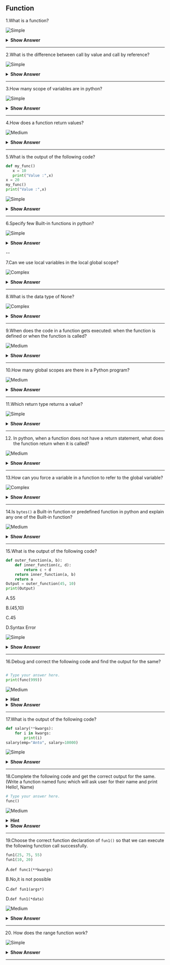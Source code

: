 ## Function

1.What is a function?

![Simple](https://github.com/revaturelabs/interviewquestions/blob/dev/ComplexityTags/simple%20(2).svg)

<details>
  <summary>
    <b>Show Answer</b>
  </summary>
  
> A function is a block of organized, reusable code that is used to perform a single, related action. Functions provide better modularity for your application and a high degree of code reusing.In python, we have three types of functions:

> 1. Built-in `print()`
> 2. User-defined functions(UDF)
> 3. Anonymous-`Lambda()`
  
</details>

---

2.What is the difference between call by value and call by reference?

![Simple](https://github.com/revaturelabs/interviewquestions/blob/dev/ComplexityTags/simple%20(2).svg)

<details><summary><b>Show Answer</b></summary>
 <blockquote>
  
- **Call by value:**
   - A copy of the variable is passed.
   - Change in the copy of variable doesn't modify the original value of variable.
   - **Syntax: function_name(variable_name1,variable_name2)**
   - Default calling-primitive type are passed using the call_by_value.
	
- **Call by reference:**
   - A variable itself is passed.
   - Change in the copy of variable modify the original value of variable.
   - Syntax: function_name(&variable_name1,&variable2...)
   - Default calling-Objects are implicitly passed using call_by_reference.
 
 </blockquote>
</details>

---

3.How many scope of variables are in python?

![Simple](https://github.com/revaturelabs/interviewquestions/blob/dev/ComplexityTags/simple%20(2).svg)

<details><summary><b>Show Answer</b></summary>
  
> There are two basic scope of variable in python,
	
1.Global variable
	
2.Local variable
	
**Global variable:**
	
>  Global variables are those which are not defined inside any function and have a global scope.
  
**Local variable:**
  
> Local variables are those which are defined inside a function and its scope is limited to that function only.
</details>

---	
	
4.How does a function return values?

![Medium](https://github.com/revaturelabs/interviewquestions/blob/dev/ComplexityTags/Medium%20(2).svg)
  
<details><summary><b>Show Answer</b></summary>
  
> A function uses the `return` keyword to return a value. 
  
**Example**:
  
```Python
def add(a,b):
    return a+b
print(add(2,3))

``` 
	
<details><summary> <b>Output</b> </summary>
  
      5
	
</details>
</details>

---	
	
5.What is the output of the following code?
  
```Python
def my_func()
   x = 10
   print("Value :",x)
x = 20
my_func()
print("Value :",x)
```

![Simple](https://github.com/revaturelabs/interviewquestions/blob/dev/ComplexityTags/simple%20(2).svg)

<details><summary> <b>Show Answer</b> </summary>
  
**Output**:
  
def my_func()
                 ^
SyntaxError: invalid syntax
  
<details><summary> <b>Explanation</b> </summary>  
  
> Here, we get `Syntax error` because the syntax is `def function_name():`

```Python
def my_func():
   x = 10
   print("Value :",x)
x = 20
my_func()
print("Value :",x)
```	
  
</details>
</details>
	
---
  
6.Specify few Built-in functions in python?

![Simple](https://github.com/revaturelabs/interviewquestions/blob/dev/ComplexityTags/simple%20(2).svg)
  
<details><summary> <b>Show Answer</b> </summary>
	 <blockquote>
	
 - python `abs()`-returns absolute value of a number
 - python `all()`-returns true when all elements in iterable is true
 - python `ascii()`-eturns String Containing Printable Representation
 - python `delattr()`-deletes attribute from the object
 - python `eval()`-runs code within program
  
 </blockquote>
</details>

--

7.Can we use local variables in the local global scope?

![Complex](https://github.com/revaturelabs/interviewquestions/blob/dev/ComplexityTags/Complex%20(2).svg)
  
<details><summary> <b>Show Answer</b> </summary>
  
> `No`,we cannot use local variables in the global scope.
  
**For example**:
  
  ```Python
def spam():
  calls = 31337
  spam()
print(calls)
  ```
 
> If this program is executed, the output will be:
Traceback (most recent call last):
  File "C:/test1.py", line 4, in <module>
    `print(Calls)`
  
<details><summary> <b>Explanation</b> </summary> 
  
> `NameError`: name 'calls' is not defined
> The error happens because the calls variable exists only in the local scope created, when spam() function is called. Once the program execution returns from spam, the local scope is destroyed, and there is no longer a variable as calls.
  </details>
  </details>
	
---
  
8.What is the data type of None?
	
![Complex](https://github.com/revaturelabs/interviewquestions/blob/dev/ComplexityTags/Complex%20(2).svg)
  
<details><summary> <b>Show Answer</b> </summary>
  
> `None` has a special status in Python. The `None` is used to define a null variable or an object, and it is a data type of the `class NoneType`.

**Example**:

```python
x=None
print(type(x))
```
	
<b>Output:</b> 
  
`<class 'NoneType'>`
	
</details>
 
---
	
9.When does the code in a function gets executed: when the function is defined or when the function is called?
	
![Medium](https://github.com/revaturelabs/interviewquestions/blob/dev/ComplexityTags/Medium%20(2).svg)
  
<details><summary> <b>Show Answer</b> </summary>
  
> The code in a function executes when the function is called, and not when the function is defined.
  
**Example**:
	
```python
def greet(name1):  
    print ('Hello ', name1)
greet('Sam')
```
	
**Output**:
  
`Hello  Sam`
	
<details><summary> <b>Explanation</b> </summary>
	
> The code will be executed when the function is called,because at that time only that block of code will be get execute.
	
</details>	
  </details>

---
	
10.How many global scopes are there in a Python program? 
	
![Medium](https://github.com/revaturelabs/interviewquestions/blob/dev/ComplexityTags/Medium%20(2).svg)
  
<details><summary> <b>Show Answer</b> </summary>
	
> There's only one global Python scope per program execution. This scope remains in existence until the program terminates and all its names are forgotten.
  
**Example**:
  
```Python
q = "I love coffee" # global variable
def f():
    p = "Welcome to corporate." # local variable
    print(p)
    f()
print (q)
```
	
**Output**:
  
   I love coffee
  </details>
 
---	
	
11.Which return type returns a value?
	
![Simple](https://github.com/revaturelabs/interviewquestions/blob/dev/ComplexityTags/simple%20(2).svg)
  
<details><summary> <b>Show Answer</b> </summary>
  
> You declare a method's return type in its method declaration. Within the body of the method, you use the `return` statement to return the value. Any method declared as `void` doesn't return a value.
  
</details>
	
---	
  
12. In python, when a function does not have a return statement, what does the function return when it is called?
	
![Medium](https://github.com/revaturelabs/interviewquestions/blob/dev/ComplexityTags/Medium%20(2).svg)

<details><summary> <b>Show Answer</b> </summary>
  
> If you don't explicitly use a return value in a `return` statement, or if you totally omit the return statement, then Python will implicitly return a default value. That default return value will always be None.
 
  </details>

---	
	
13.How can you force a variable in a function to refer to the global variable?
	
![Complex](https://github.com/revaturelabs/interviewquestions/blob/dev/ComplexityTags/Complex%20(2).svg)
  
<details><summary> <b>Show Answer</b> </summary>
  
> If a global variable has to be refered in a function, the `global` keyword can be used to declare the respective variables as global.In Python, `global` keyword allows us to modify the variable outside of the current scope. It is used to create a global variable and make changes to the variable in a local context.

 ```Python
x = 5
def change():
	global x
	x = x + 5
	print("Value of x inside a function:", x)
change()
print("Value of x outside a function :", x)
```
	
**Output**:
  
  Value of x inside a function : 10
	
  Value of x outside a function : 10
	
  </details>

---	
	
14.Is `bytes()` a Built-in function or predefined function in python and explain any one of the Built-in function? 
	
![Medium](https://github.com/revaturelabs/interviewquestions/blob/dev/ComplexityTags/Medium%20(2).svg)
  
<details><summary> <b>Show Answer</b> </summary>
 <blockquote>
 
- `Yes, bytes()` is a Built-in function.
- The functions which along with python itself are called a `Bulit-in function` or `predefined function`.
	
- `range()`
  
**Example**:

  ```python
for i in range(1, 10):
    print(i, end=' ')
  ```
  
**Output**:

1 2 3 4 5 6 7 8 9 
  
   </blockquote>
	 </details>
 
---	
	
15.What is the output of the following code?
  
```python
def outer_function(a, b):
    def inner_function(c, d):
        return c + d
    return inner_function(a, b)
    return a
Output = outer_function(45, 10)
print(Output)
  ```
	
 A.55
	
 B.(45,10)
	
 C.45
	
 D.Syntax Error
	
![Simple](https://github.com/revaturelabs/interviewquestions/blob/dev/ComplexityTags/simple%20(2).svg)
	
<details><summary> <b>Show Answer</b> </summary>
	
> Option B.55
	
<details><summary> <b>Explanation</b> </summary>

> Adding multiple return statements doesn’t perform any task. Once function execution is encountered with the return statement, it stops the execution by returning whatever is specified by the return statement.
	</details>
	</details>

---	
	
16.Debug and correct the following code and find the output for the same?
	
``` python

# Type your answer here.
print(func(999))
```
	
![Medium](https://github.com/revaturelabs/interviewquestions/blob/dev/ComplexityTags/Medium%20(2).svg)
	
<details><summary> <b>Hint</b> </summary>
	
> Create a function named `func`.
	
> `reutrn` a value which always returns the number: 100
	
</details>
	
<details><summary> <b>Show Answer</b> </summary>
	
```python
	
def func(x):
    return 100
print(func())
```
	
</details>

---	
	
17.What is the output of the following code?
	
```python
def salary(**kwargs):
    for i in kwargs:
        print(i)
salary(emp="Anto", salary=10000)
```

![Simple](https://github.com/revaturelabs/interviewquestions/blob/dev/ComplexityTags/simple%20(2).svg)
	
<details><summary> <b>Show Answer</b> </summary>
	
emp
	
salary

<details><summary> <b>Explanation</b> </summary>

> To accept Variable Length of Keyword Arguments, i.e., To create functions that take 'n' number of Keyword arguments, we use `**kwargs` (prefix a parameter name with a double asterisk ** ).

> keyword arguments: display(emp="Anto", salary=10000)
	
> This `**kwargs` collects all passed arguments into a new dictionary, where the argument names are the keys, and their values are the key’s values. So, to get the values, we need to iterate the kwargs dictionary.
	
**Example**:
	
('emp', 'Anto')
	
('salary', 10000)
	
</details>
</details>

---	
	
18.Complete the following code and get the correct output for the same.
(Write a function named func which will ask user for their name and print Hello!, Name)

```python
# Type your answer here.
func()
```
	
![Medium](https://github.com/revaturelabs/interviewquestions/blob/dev/ComplexityTags/Medium%20(2).svg)	
	
<details><summary> <b>Hint</b> </summary>

> You can use `input()` function to ask for user input. And you can assign it to a variable.
	
</details>
	
<details><summary> <b>Show Answer</b> </summary>

```python
def func():
    name = input("Please enter your name.")
    print("Hello!", name)
func()
```
	
**Sample Output**:
	
Hello! Jack

</details>
	
---
	
19.Choose the correct function declaration of `fun1()` so that we can execute the following function call successfully.

```python
fun1(25, 75, 55)
fun1(10, 20)
```
	
 A.`def func1(**kwargs)`
	
 B.No,it is not possible 
	
 C.`def fun1(args*)`
	
 D.`def fun1(*data)`
	
![Medium](https://github.com/revaturelabs/interviewquestions/blob/dev/ComplexityTags/Medium%20(2).svg)
	
<details><summary> <b>Show Answer</b> </summary>	

> Option D:`def fun1(*data)`

<details><summary> <b>Explanation</b> </summary>

> To accept multiple values or if the number of arguments is unknown, we can add the `*` before the parameter name to accept arbitrary arguments. i.e., To accept Variable Length of Positional Arguments. To create functions that take 'n' number of Positional arguments, we use `*args`(prefix a parameter name with an asterisk *).
	
*Example*:
	
```python
def fun1(*data):
    for i in data:
      print(i)
      print("Done!")
fun1(25, 75, 55)
fun1(10, 20)
```
	
</details>	
</details>
	
---	
	
20. How does the range function work?
	
![Simple](https://github.com/revaturelabs/interviewquestions/blob/dev/ComplexityTags/simple%20(2).svg)
	
<details><summary> <b>Show Answer</b> </summary>
	
> The `range()` function returns the sequence of numbers between the start to stop with a step increment. The syntax of the range function is range(start, stop[, step]).
> The `stop` argument is mandatory. The arguments `start` and `step` are optional. The default value of start and step are 0 and 1, respectively.

**Example**:
	
```python
print(list(range(1, 10, 2)))
```
	
**Output:**
	
[1, 3, 5, 7, 9]
	
</details>
	
---
	
